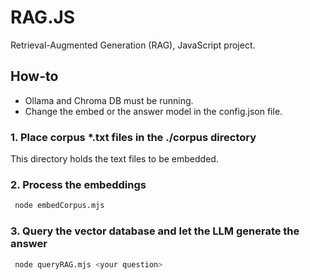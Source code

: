 # RAG.JS

Retrieval-Augmented Generation (RAG), JavaScript project.

## How-to

- Ollama and Chroma DB must be running.
- Change the embed or the answer model in the config.json file.

### 1. Place corpus \*.txt files in the ./corpus directory

This directory holds the text files to be embedded.

### 2. Process the embeddings

```bash
 node embedCorpus.mjs
```

### 3. Query the vector database and let the LLM generate the answer

```bash
 node queryRAG.mjs <your question>
```
